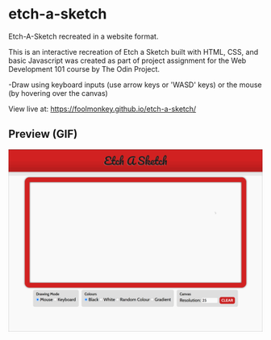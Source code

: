 # etch-a-sketch
Etch-A-Sketch recreated in a website format.

This is an interactive recreation of Etch a Sketch built with HTML, CSS, and basic Javascript was created as part of project assignment for the Web Development 101 course by The Odin Project.

-Draw using keyboard inputs (use arrow keys or 'WASD' keys) or the mouse (by hovering over the canvas)

View live at: https://foolmonkey.github.io/etch-a-sketch/

Preview (GIF)
-----------
![](etch.gif)
